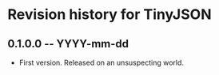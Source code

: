 # Revision history for TinyJSON

## 0.1.0.0 -- YYYY-mm-dd

* First version. Released on an unsuspecting world.
